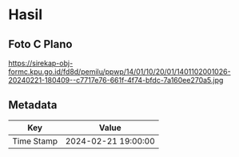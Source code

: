 # Hasil

## Foto C Plano

https://sirekap-obj-formc.kpu.go.id/fd8d/pemilu/ppwp/14/01/10/20/01/1401102001026-20240221-180409--c7717e76-661f-4f74-bfdc-7a160ee270a5.jpg


## Metadata

| Key        | Value               |
| ---------- | ------------------- |
| Time Stamp | 2024-02-21 19:00:00 |



